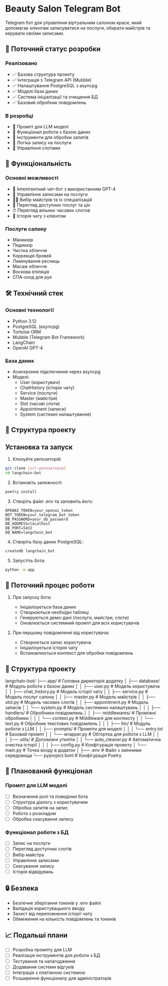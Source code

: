 # Beauty Salon Telegram Bot

Telegram бот для управління віртуальним салоном краси, який допомагає клієнтам записуватися на послуги, обирати майстрів та керувати своїми записами.

## 🚀 Поточний статус розробки

### Реалізовано
- ✅ Базова структура проекту
- ✅ Інтеграція з Telegram API (Mubble)
- ✅ Налаштування PostgreSQL з asyncpg
- ✅ Моделі бази даних
- ✅ Система ініціалізації та очищення БД
- ✅ Базовий обробник повідомлень

### В розробці
- 🔄 Промпт для LLM моделі
- 🔄 Функціонал роботи з базою даних
- 🔄 Інструменти для обробки запитів
- 🔄 Логіка запису на послуги
- 🔄 Управління слотами

## 🚀 Функціональність

### Основні можливості
- 🤖 Інтелігентний чат-бот з використанням GPT-4
- 📅 Управління записами на послуги
- 👩‍💼 Вибір майстрів та їх спеціалізацій
- 💅 Перегляд доступних послуг та цін
- ⏰ Перегляд вільних часових слотов
- 📝 Історія чату з клієнтом

### Послуги салону
- Маникюр
- Педикюр
- Чистка обличчя
- Коррекція бровей
- Ламінування ресниць
- Масаж обличчя
- Воскова епіляція
- СПА-оход для рук

## 🛠 Технічний стек

### Основні технології
- Python 3.12
- PostgreSQL (asyncpg)
- Tortoise ORM
- Mubble (Telegram Bot Framework)
- LangChain
- OpenAI GPT-4

### База даних
- Асинхронне підключення через asyncpg
- Моделі:
  - User (користувачі)
  - ChatHistory (історія чату)
  - Service (послуги)
  - Master (майстри)
  - Slot (часові слоти)
  - Appointment (записи)
  - System (системні налаштування)

## 📁 Структура проекту

## Установка та запуск

1. Клонуйте репозиторій:
```bash
git clone [url-репозиторію]
cd langchain-bot
```

2. Встановіть залежності:
```bash
poetry install
```

3. Створіть файл .env та заповніть його:
```env
OPENAI_TOKEN=your_openai_token
BOT_TOKEN=your_telegram_bot_token
DB_PASSWORD=your_db_password
DB_ADDRESS=localhost
DB_PORT=5432
DB_NAME=langchain_bot
```

4. Створіть базу даних PostgreSQL:
```bash
createdb langchain_bot
```

5. Запустіть бота:
```bash
python -m app
```

## 🔄 Поточний процес роботи

1. При запуску бота:
   - Ініціалізується база даних
   - Створюються необхідні таблиці
   - Генеруються демо-дані (послуги, майстри, слоти)
   - Оновлюється системний промпт для всіх користувачів

2. При першому повідомленні від користувача:
   - Створюється запис користувача
   - Ініціалізується історія чату
   - Встановлюється контекст для обробки повідомлень

## 📁 Структура проекту
langchain-bot/
├── app/ # Головна директорія додатку
│ ├── database/ # Модуль роботи з базою даних
│ │ ├── user.py # Модель користувача
│ │ ├── chat_history.py # Модель історії чату
│ │ ├── service.py # Модель послуг салону
│ │ ├── master.py # Модель майстрів
│ │ ├── slot.py # Модель часових слотів
│ │ ├── appointment.py # Модель записів
│ │ └── system.py # Модель системних налаштувань
│ │
│ ├── handlers/ # Обробники повідомлень
│ │ ├── middlewares/ # Проміжні обробники
│ │ │ └── context.py # Middleware для контексту
│ │ └── text.py # Обробник текстових повідомлень
│ │
│ ├── llm/ # Модуль роботи з LLM
│ │ ├── prompts/ # Промпти для моделі
│ │ │ └── entry.txt # Базовий промпт
│ │ └── wrapper.py # Обгортка для роботи з LLM
│ │
│ ├── utils/ # Допоміжні утиліти
│ │ └── auto_cleaner.py # Автоматична очистка історії
│ │
│ ├── config.py # Конфігурація проекту
│ └── main.py # Точка входу в додаток
│
├── .env # Файл з змінними середовища
└── pyproject.toml # Конфігурація Poetry



## 📝 Планований функціонал

### Промпт для LLM моделі
- [ ] Визначення ролі та поведінки бота
- [ ] Структура діалогу з користувачем
- [ ] Обробка запитів на запис
- [ ] Робота з розкладом
- [ ] Обробка скасування запису

### Функціонал роботи з БД
- [ ] Запис на послуги
- [ ] Перегляд доступних слотів
- [ ] Вибір майстра
- [ ] Управління записами
- [ ] Скасування запису
- [ ] Історія відвідувань

## 🔒 Безпека

- Безпечне зберігання токенів у .env файлі
- Валідація користувацького вводу
- Захист від переповнення історії чату
- Обмеження на кількість повідомлень та токенів

## 📈 Подальші плани

- [ ] Розробка промпту для LLM
- [ ] Реалізація інструментів для роботи з БД
- [ ] Тестування та налагодження
- [ ] Додавання системи відгуків
- [ ] Інтеграція з платіжною системою
- [ ] Розширення функціоналу для адміністраторів
